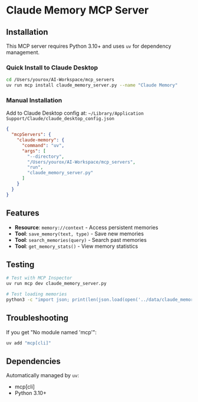 # Claude Memory MCP Server

## Installation

This MCP server requires Python 3.10+ and uses `uv` for dependency management.

### Quick Install to Claude Desktop

```bash
cd /Users/yourox/AI-Workspace/mcp_servers
uv run mcp install claude_memory_server.py --name "Claude Memory"
```

### Manual Installation

Add to Claude Desktop config at:
`~/Library/Application Support/Claude/claude_desktop_config.json`

```json
{
  "mcpServers": {
    "claude-memory": {
      "command": "uv",
      "args": [
        "--directory",
        "/Users/yourox/AI-Workspace/mcp_servers",
        "run",
        "claude_memory_server.py"
      ]
    }
  }
}
```

## Features

- **Resource**: `memory://context` - Access persistent memories
- **Tool**: `save_memory(text, type)` - Save new memories
- **Tool**: `search_memories(query)` - Search past memories  
- **Tool**: `get_memory_stats()` - View memory statistics

## Testing

```bash
# Test with MCP Inspector
uv run mcp dev claude_memory_server.py

# Test loading memories
python3 -c "import json; print(len(json.load(open('../data/claude_memory_json/memories.json'))))"
```

## Troubleshooting

If you get "No module named 'mcp'":
```bash
uv add "mcp[cli]"
```

## Dependencies

Automatically managed by `uv`:
- mcp[cli]
- Python 3.10+
